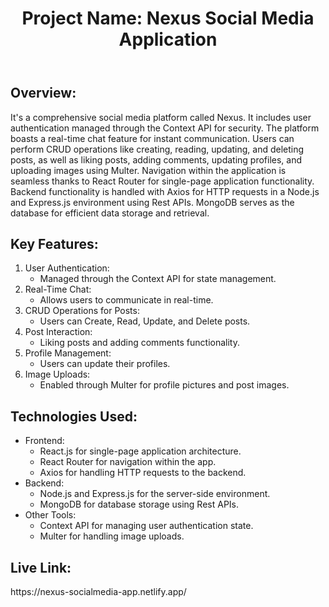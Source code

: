 <!DOCTYPE html>
<html lang="en">
<head>
  <meta charset="UTF-8">
  <meta name="viewport" content="width=device-width, initial-scale=1.0">
</head>
<body>
  <header>
    <h1>Project Name: Nexus Social Media Application</h1>
  </header>
  <section id="overview">
    <h2>Overview:</h2>
    <p>It's a comprehensive social media platform called Nexus. It includes user authentication managed through the Context API for security. The platform boasts a real-time chat feature for instant communication. Users can perform CRUD operations like creating, reading, updating, and deleting posts, as well as liking posts, adding comments, updating profiles, and uploading images using Multer. Navigation within the application is seamless thanks to React Router for single-page application functionality. Backend functionality is handled with Axios for HTTP requests in a Node.js and Express.js environment using Rest APIs. MongoDB serves as the database for efficient data storage and retrieval.</p>
  </section>
  <section id="features">
    <h2>Key Features:</h2>
    <ol>
      <li>User Authentication:
        <ul>
          <li>Managed through the Context API for state management.</li>
        </ul>
      </li>
      <li>Real-Time Chat:
        <ul>
          <li>Allows users to communicate in real-time.</li>
        </ul>
      </li>
      <li>CRUD Operations for Posts:
        <ul>
          <li>Users can Create, Read, Update, and Delete posts.</li>
        </ul>
      </li>
      <li>Post Interaction:
        <ul>
          <li>Liking posts and adding comments functionality.</li>
        </ul>
      </li>
      <li>Profile Management:
        <ul>
          <li>Users can update their profiles.</li>
        </ul>
      </li>
      <li>Image Uploads:
        <ul>
          <li>Enabled through Multer for profile pictures and post images.</li>
        </ul>
      </li>
    </ol>
  </section>
  <section id="technologies">
    <h2>Technologies Used:</h2>
    <ul>
      <li>Frontend:
        <ul>
          <li>React.js for single-page application architecture.</li>
          <li>React Router for navigation within the app.</li>
          <li>Axios for handling HTTP requests to the backend.</li>
        </ul>
      </li>
      <li>Backend:
        <ul>
          <li>Node.js and Express.js for the server-side environment.</li>
          <li>MongoDB for database storage using Rest APIs.</li>
        </ul>
      </li>
      <li>Other Tools:
        <ul>
          <li>Context API for managing user authentication state.</li>
          <li>Multer for handling image uploads.</li>
        </ul>
      </li>
    </ul>
  </section>
  <section id="structure">
    <h2>Live Link:</h2>
    <p>https://nexus-socialmedia-app.netlify.app/</p>
  </section>
  
</body>
</html>
